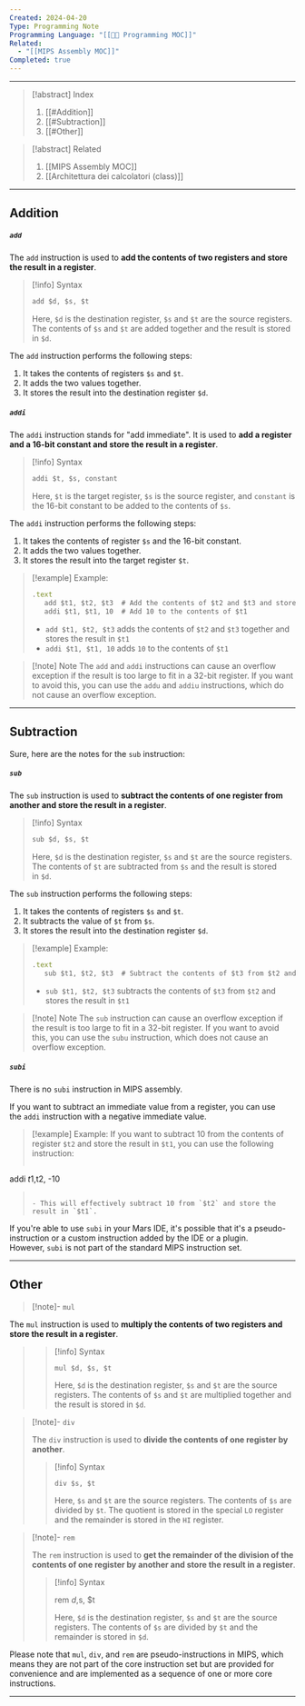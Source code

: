 ```yaml
---
Created: 2024-04-20
Type: Programming Note
Programming Language: "[[👨‍💻 Programming MOC]]"
Related:
  - "[[MIPS Assembly MOC]]"
Completed: true
---
```

---

>[!abstract] Index
>1. [[#Addition]]
>2. [[#Subtraction]]
>3. [[#Other]]

>[!abstract] Related
>1. [[MIPS Assembly MOC]]
>2. [[Architettura dei calcolatori (class)]]

---
## Addition

##### `add`

The `add` instruction is used to **add the contents of two registers and store the result in a register**.

> [!info] Syntax
> ```javascript
> add $d, $s, $t
> ```
> 
> Here, `$d` is the destination register, `$s` and `$t` are the source registers. The contents of `$s` and `$t` are added together and the result is stored in `$d`.

The `add` instruction performs the following steps:

1. It takes the contents of registers `$s` and `$t`.
2. It adds the two values together.
3. It stores the result into the destination register `$d`.

##### `addi`

The `addi` instruction stands for "add immediate". It is used to **add a register and a 16-bit constant and store the result in a register**.

> [!info] Syntax
> ```javascript
> addi $t, $s, constant
> ```
> 
> Here, `$t` is the target register, `$s` is the source register, and `constant` is the 16-bit constant to be added to the contents of `$s`.

The `addi` instruction performs the following steps:

1. It takes the contents of register `$s` and the 16-bit constant.
2. It adds the two values together.
3. It stores the result into the target register `$t`.

> [!example] Example:
> ```javascript
> .text
>    add $t1, $t2, $t3  # Add the contents of $t2 and $t3 and store the result in $t1
>    addi $t1, $t1, 10  # Add 10 to the contents of $t1
> ```
> 
> - `add $t1, $t2, $t3` adds the contents of `$t2` and `$t3` together and stores the result in `$t1`
> - `addi $t1, $t1, 10` adds `10` to the contents of `$t1`

> [!note] Note 
> The `add` and `addi` instructions can cause an overflow exception if the result is too large to fit in a 32-bit register. If you want to avoid this, you can use the `addu` and `addiu` instructions, which do not cause an overflow exception.

---
## Subtraction
Sure, here are the notes for the `sub` instruction:

##### `sub`

The `sub` instruction is used to **subtract the contents of one register from another and store the result in a register**.

> [!info] Syntax
> ```javascript
> sub $d, $s, $t
> ```
> 
> Here, `$d` is the destination register, `$s` and `$t` are the source registers. The contents of `$t` are subtracted from `$s` and the result is stored in `$d`.

The `sub` instruction performs the following steps:

1. It takes the contents of registers `$s` and `$t`.
2. It subtracts the value of `$t` from `$s`.
3. It stores the result into the destination register `$d`.

> [!example] Example:
> ```javascript
> .text
>    sub $t1, $t2, $t3  # Subtract the contents of $t3 from $t2 and store the result in $t1
> ```
> 
> - `sub $t1, $t2, $t3` subtracts the contents of `$t3` from `$t2` and stores the result in `$t1`

> [!note] Note 
> The `sub` instruction can cause an overflow exception if the result is too large to fit in a 32-bit register. If you want to avoid this, you can use the `subu` instruction, which does not cause an overflow exception.

##### `subi`

There is no `subi` instruction in MIPS assembly. 

If you want to subtract an immediate value from a register, you can use the `addi` instruction with a negative immediate value. 

>[!example] Example:
>If you want to subtract 10 from the contents of register `$t2` and store the result in `$t1`, you can use the following instruction:
>
>```javascript
addi $t1, $t2, -10
>```
>
>- This will effectively subtract 10 from `$t2` and store the result in `$t1`.

If you're able to use `subi` in your Mars IDE, it's possible that it's a pseudo-instruction or a custom instruction added by the IDE or a plugin. However, `subi` is not part of the standard MIPS instruction set.

---
## Other

>[!note]- `mul`
>
The `mul` instruction is used to **multiply the contents of two registers and store the result in a register**.
>
>> [!info] Syntax
>> ```
>>mul $d, $s, $t
>> ```
>> Here, `$d` is the destination register, `$s` and `$t` are the source registers. The contents of `$s` and `$t` are multiplied together and the result is stored in `$d`.
>> 

>[!note]- `div`
>
>The `div` instruction is used to **divide the contents of one register by another**.
>
>> [!info] Syntax
>> ```
>> div $s, $t
>> ```
>> Here, `$s` and `$t` are the source registers. The contents of `$s` are divided by `$t`. The quotient is stored in the special `LO` register and the remainder is stored in the `HI` register.

>[!note]- `rem`
>
>The `rem` instruction is used to **get the remainder of the division of the contents of one register by another and store the result in a register**.
>
>> [!info] Syntax
>> 
>> rem $d, $s, $t
>> 
>> Here, `$d` is the destination register, `$s` and `$t` are the source registers. The contents of `$s` are divided by `$t` and the remainder is stored in `$d`.

Please note that `mul`, `div`, and `rem` are pseudo-instructions in MIPS, which means they are not part of the core instruction set but are provided for convenience and are implemented as a sequence of one or more core instructions.

---